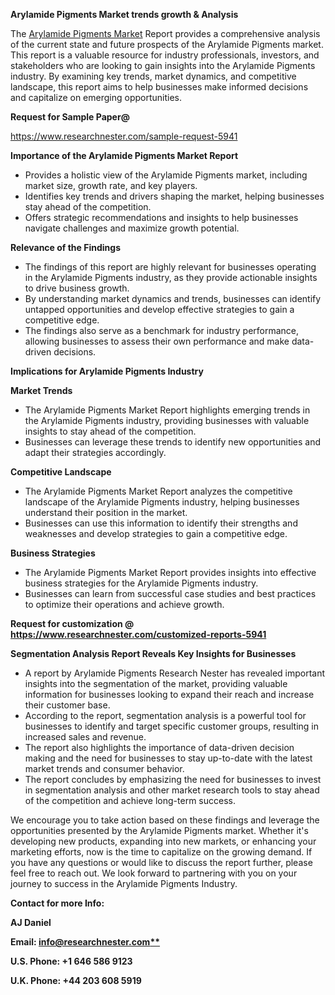 ﻿<a name="_hlk167721000"></a>**Arylamide Pigments Market trends growth & Analysis**

The [Arylamide Pigments Market](https://www.researchnester.com/reports/arylamide-pigments-market/5941) Report provides a comprehensive analysis of the current state and future prospects of the Arylamide Pigments market. This report is a valuable resource for industry professionals, investors, and stakeholders who are looking to gain insights into the Arylamide Pigments industry. By examining key trends, market dynamics, and competitive landscape, this report aims to help businesses make informed decisions and capitalize on emerging opportunities.

**Request for Sample Paper@**

<https://www.researchnester.com/sample-request-5941>

**Importance of the Arylamide Pigments Market Report**

- Provides a holistic view of the Arylamide Pigments market, including market size, growth rate, and key players.
- Identifies key trends and drivers shaping the market, helping businesses stay ahead of the competition.
- Offers strategic recommendations and insights to help businesses navigate challenges and maximize growth potential.

**Relevance of the Findings**	

- The findings of this report are highly relevant for businesses operating in the Arylamide Pigments industry, as they provide actionable insights to drive business growth.
- By understanding market dynamics and trends, businesses can identify untapped opportunities and develop effective strategies to gain a competitive edge.
- The findings also serve as a benchmark for industry performance, allowing businesses to assess their own performance and make data-driven decisions.

**Implications for Arylamide Pigments  Industry**

**Market Trends**

- The Arylamide Pigments Market Report highlights emerging trends in the Arylamide Pigments industry, providing businesses with valuable insights to stay ahead of the competition.
- Businesses can leverage these trends to identify new opportunities and adapt their strategies accordingly.

**Competitive Landscape**

- The Arylamide Pigments Market Report analyzes the competitive landscape of the Arylamide Pigments industry, helping businesses understand their position in the market.
- Businesses can use this information to identify their strengths and weaknesses and develop strategies to gain a competitive edge.

**Business Strategies**

- The Arylamide Pigments Market Report provides insights into effective business strategies for the Arylamide Pigments industry.
- Businesses can learn from successful case studies and best practices to optimize their operations and achieve growth.

**Request for customization @ <https://www.researchnester.com/customized-reports-5941>**

**Segmentation Analysis Report Reveals Key Insights for Businesses**

- A report by Arylamide Pigments Research Nester has revealed important insights into the segmentation of the market, providing valuable information for businesses looking to expand their reach and increase their customer base.
- According to the report, segmentation analysis is a powerful tool for businesses to identify and target specific customer groups, resulting in increased sales and revenue.
- The report also highlights the importance of data-driven decision making and the need for businesses to stay up-to-date with the latest market trends and consumer behavior.
- The report concludes by emphasizing the need for businesses to invest in segmentation analysis and other market research tools to stay ahead of the competition and achieve long-term success.

We encourage you to take action based on these findings and leverage the opportunities presented by the Arylamide Pigments market. Whether it's developing new products, expanding into new markets, or enhancing your marketing efforts, now is the time to capitalize on the growing demand. If you have any questions or would like to discuss the report further, please feel free to reach out. We look forward to partnering with you on your journey to success in the Arylamide Pigments Industry.

**Contact for more Info:**

**AJ Daniel**

**Email: [info@researchnester.com**](mailto:info@researchnester.com "mailto:info@researchnester.com")**

**U.S. Phone: +1 646 586 9123**

**U.K. Phone: +44 203 608 5919**



